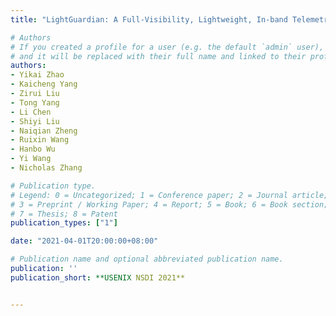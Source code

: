 ```yaml
---
title: "LightGuardian: A Full-Visibility, Lightweight, In-band Telemetry System Using Sketchlet"

# Authors
# If you created a profile for a user (e.g. the default `admin` user), write the username (folder name) here 
# and it will be replaced with their full name and linked to their profile.
authors:
- Yikai Zhao
- Kaicheng Yang
- Zirui Liu
- Tong Yang
- Li Chen
- Shiyi Liu
- Naiqian Zheng
- Ruixin Wang
- Hanbo Wu
- Yi Wang
- Nicholas Zhang

# Publication type.
# Legend: 0 = Uncategorized; 1 = Conference paper; 2 = Journal article;
# 3 = Preprint / Working Paper; 4 = Report; 5 = Book; 6 = Book section;
# 7 = Thesis; 8 = Patent
publication_types: ["1"]

date: "2021-04-01T20:00:00+08:00"

# Publication name and optional abbreviated publication name.
publication: ''
publication_short: **USENIX NSDI 2021**


---
```

